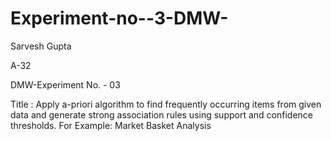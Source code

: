 # Experiment-no--3-DMW-
Sarvesh Gupta

A-32

DMW-Experiment No. - 03

Title : Apply a-priori algorithm to find frequently occurring items from given data and generate strong association rules using support and confidence thresholds. For Example: Market Basket Analysis
